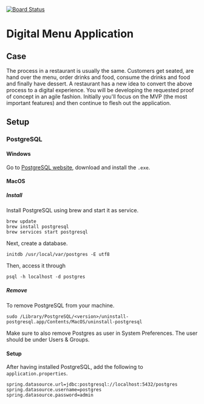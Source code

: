 [![Board Status](https://dev.azure.com/425108/e1e6d86b-2cb6-45d6-abd6-c59065c50dc4/35bb9676-7d48-412a-a473-802c52cb1f12/_apis/work/boardbadge/322b9be2-8200-46b1-ae29-031fcbe98837)](https://dev.azure.com/425108/e1e6d86b-2cb6-45d6-abd6-c59065c50dc4/_boards/board/t/35bb9676-7d48-412a-a473-802c52cb1f12/Microsoft.EpicCategory)
# Digital Menu Application

## Case
The process in a restaurant is usually the same. Customers get seated, are hand over the menu, order drinks and food, consume the drinks and food and finally have dessert. A restaurant has a new idea to convert the above process to a digital experience. You will be developing the requested proof of concept in an agile fashion. Initially you'll focus on the MVP (the most important features) and then continue to flesh out the application. 

## Setup

### PostgreSQL
#### Windows
Go to [PostgreSQL website](https://www.postgresql.org/), download and install the `.exe`.

#### MacOS
##### Install
Install PostgreSQL using brew and start it as service.
``` 
brew update
brew install postgresql
brew services start postgresql
```
Next, create a database.
```
initdb /usr/local/var/postgres -E utf8
```
Then, access it through
```
psql -h localhost -d postgres
```
##### Remove
To remove PostgreSQL from your machine.
```
sudo /Library/PostgreSQL/<version>/uninstall-postgresql.app/Contents/MacOS/uninstall-postgresql
```
Make sure to also remove Postgres as user in System Preferences. The user should be under Users & Groups.

#### Setup
After having installed PostgreSQL, add the following to `application.properties`.
```
spring.datasource.url=jdbc:postgresql://localhost:5432/postgres
spring.datasource.username=postgres
spring.datasource.password=admin
```
